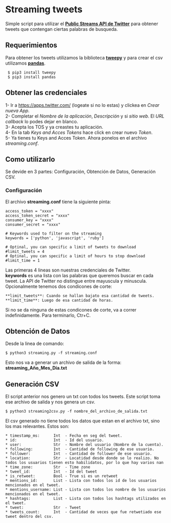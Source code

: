 # Streaming tweets

Simple script para utilizar el [**Public Streams API de Twitter**](https://dev.twitter.com/streaming/public) para obtener tweets que contengan ciertas palabras de busqueda.

## Requerimientos

Para obtener los tweets utilizamos la biblioteca [**tweepy**](http://www.tweepy.org/) y para crear el csv utilizamos [**pandas**](http://pandas.pydata.org/).

     $ pip3 install tweepy
     $ pip3 install pandas

## Obtener las credenciales

1- Ir a https://apps.twitter.com/ (logeate si no lo estas) y clickea en *Crear nueva App*.  
2- Completar el *Nombre de la aplicación*, *Descripción* y si *sitio web*. El *URL callback* lo podes dejar en blanco.  
3- Acepta los TOS y ya creastes tu aplicación.  
4- En la tab *Keys and Acces Tokens* hace click en crear nuevo *Token*.  
5- Ya tienes tu Keys and Acces Token. Ahora ponelos en el archivo *streaming.conf*. 

## Como utilizarlo

Se devide en 3 partes: Configuración, Obtención de Datos, Generación CSV.

### Configuración

El archivo **streaming.conf** tiene la siguiente pinta:

    access_token = "xxxx"
    access_token_secret = "xxxx"
    consumer_key = "xxxx"
    consumer_secret = "xxxx"

    # Keywords used to filter on the streaming
    keywords = ['python', 'javascript', 'ruby']

    # Optinal, you can specific a limit of tweets to download
    #limit_tweets = 4
    # Optinal, you can specific a limit of hours to stop download
    #limit_time = 1

Las primeras 4 lineas son nuestras credenciales de Twitter.  
**keywords** es una lista con las palabras que queremos buscar en cada tweet. La API de Twitter no distingue entre mayuscula y minuscula.  
Opcionalmente tenemos dos condicones de corte:

    **limit_tweets**: Cuando se hallan bajato esa cantidad de tweets.
    **limit_time**: Luego de esa cantidad de horas.

Si no se da ninguna de estas condicones de corte, va a correr indefinidamente. Para terminarlo, Ctr+C.

## Obtención de Datos

Desde la linea de comando:

    $ python3 streaming.py -f streaming.conf

Esto nos va a generar un archivo de salida de la forma: **streaming_Año_Mes_Día.txt**

## Generación CSV

El script anterior nos genero un txt con todos los tweets. Este script toma ese archivo de salida y nos genera un csv.

    $ python3 streaming2csv.py -f nombre_del_archivo_de_salida.txt

El csv generado no tiene todos los datos que estan en el archivo txt, sino los mas relevantes. Estos son:

    * timestamp_ms:      Int  - Fecha en seg del tweet.
    * id:                Int  - Id del usuario.
    * user:              Str  - Nombre del usuario (Nombre de la cuenta).
    * following:         Int  - Cantidad de following de ese usuario.
    * follower:          Int  - Cantidad de follower de ese usuario.
    * location:          Str  - Locatidad desde donde se lo realizo. No todos los usuarios tienen esto habilidatos, por lo que hay varios nan
    * time_zone:         Str  - Time zone
    * tweet_id:          Int  - Id del tweet
    * is_retweet:        Bool - True si es un retweet
    * mentions_id:       List - Lista con todos los id de los usuarios mencionados en el tweet.
    * mentions_username: List - Lista con todos los nombre de los usuarios mencionados en el tweet.
    * hashtags:          List - Lista con todos los hashtags utilizados en el tweet.
    * tweet:             Str  - Tweet
    * tweets_count:      Int  - Cantidad de veces que fue retwetiado ese tweet dentro del csv.